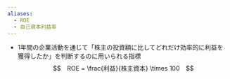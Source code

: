 ```yaml
---
aliases:
  - ROE
  - 自己資本利益率
---
```

- 1年間の企業活動を通じて「株主の投資額に比してどれだけ効率的に利益を獲得したか」を判断するのに用いられる指標
$$　ROE = \frac{利益}{株主資本} \times 100　$$